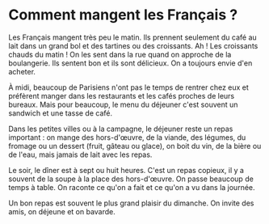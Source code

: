 # Comment mangent les Français ?

Les Français mangent très peu le matin. Ils
prennent seulement du café au lait dans un grand
bol et des tartines ou des croissants. Ah !
Les croissants chauds du matin !
On les sent dans la rue quand on approche de la boulangerie.
Ils sentent bon et ils sont délicieux. On a toujours envie
d'en acheter.

À midi, beaucoup de Parisiens n'ont pas le temps de rentrer
chez eux et préfèrent manger dans les restaurants et
les cafés proches de leurs bureaux. Mais pour beaucoup,
le menu du déjeuner c'est souvent un sandwich et une tasse de café.

Dans les petites villes ou à la campagne, le déjeuner reste un repas important :
on mange des hors-d'œuvre, de la viande, des légumes, du fromage ou un dessert
(fruit, gâteau ou glace), on boit du vin, de la bière ou de l'eau,
mais jamais de lait avec les repas.

Le soir, le dîner est à sept ou huit heures. C'est un repas copieux,
il y a souvent de la soupe à la place des hors-d'œuvre. On passe beaucoup
de temps à table. On raconte ce qu'on a fait et ce qu'on a vu dans la journée.

Un bon repas est souvent le plus grand plaisir du dimanche. On invite des amis,
on déjeune et on bavarde.